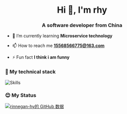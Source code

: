 <h1 align="center">Hi 👋, I'm rhy</h1>
<h3 align="center">A software developer from China</h3>

- 🌱 I’m currently learning **Microservice technology**

- 📫 How to reach me **15568566775@163.com**

- ⚡ Fun fact **I think i am funny**


### 🔧 My technical stack
 
![Skills](https://skillicons.dev/icons?i=java,idea,spring,redis,js)

### 😊 My Status

[![rinnegan-hy的 GitHub 数据](https://github-readme-stats.vercel.app/api?username=rinnegan-hy&cache_seconds=86400&show_icons=true&theme=radical)](https://github.com/rinnegan-hy&cache_seconds=86400)
